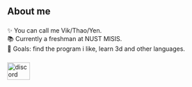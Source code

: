 <h2 align="left">About me</h2>

###

<p align="left">✨ You can call me Vik/Thao/Yen.<br>📚 Currently a freshman at NUST MISIS.<br>🎯 Goals: find the program i like, learn 3d and other languages.<br></p>

###

<div align="left">
  <a href="https://discord.com/users/981544511186567168" target="_blank">
    <img src="https://raw.githubusercontent.com/maurodesouza/profile-readme-generator/master/src/assets/icons/social/discord/default.svg" width="52" height="40" alt="discord logo"  />
  </a>
</div>
